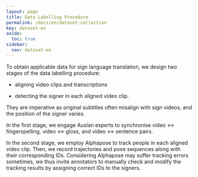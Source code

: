 ```yaml
---
layout: page
title: Data Labelling Procedure
permalink: /docs/en/dataset-collection
key: dataset-en
aside:
  toc: true
sidebar:
  nav: dataset-en
---
```




To obtain applicable data for sign language translation, we design two stages of the data labelling procedure:

- aligning video clips and transcriptions

- detecting the signer in each aligned video clip.

They are imperative as original subtitles often misalign with sign videos, and the position of the signer varies.

In the first stage, we engage Auslan experts to synchronise video $\leftrightarrow$ fingerspelling, video $\leftrightarrow$ gloss, and video $\leftrightarrow$ sentence pairs.

In the second stage, we employ Alphapose to track people in each aligned video clip. Then, we record trajectories and pose sequences along with their corresponding IDs. Considering Alphapose may suffer tracking errors sometimes, we thus invite annotators to manually check and modify the tracking results by assigning correct IDs to the signers.